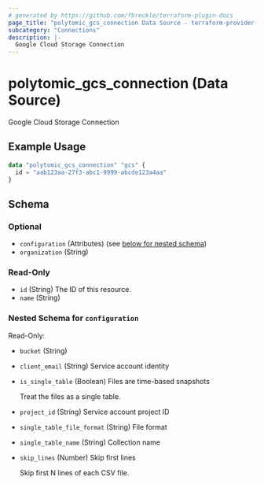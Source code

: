 ```yaml
---
# generated by https://github.com/fbreckle/terraform-plugin-docs
page_title: "polytomic_gcs_connection Data Source - terraform-provider-polytomic"
subcategory: "Connections"
description: |-
  Google Cloud Storage Connection
---
```


# polytomic_gcs_connection (Data Source)

Google Cloud Storage Connection

## Example Usage

```terraform
data "polytomic_gcs_connection" "gcs" {
  id = "aab123aa-27f3-abc1-9999-abcde123a4aa"
}
```

<!-- schema generated by tfplugindocs -->
## Schema

### Optional

- `configuration` (Attributes) (see [below for nested schema](#nestedatt--configuration))
- `organization` (String)

### Read-Only

- `id` (String) The ID of this resource.
- `name` (String)

<a id="nestedatt--configuration"></a>
### Nested Schema for `configuration`

Read-Only:

- `bucket` (String)
- `client_email` (String) Service account identity
- `is_single_table` (Boolean) Files are time-based snapshots

    Treat the files as a single table.
- `project_id` (String) Service account project ID
- `single_table_file_format` (String) File format
- `single_table_name` (String) Collection name
- `skip_lines` (Number) Skip first lines

    Skip first N lines of each CSV file.


